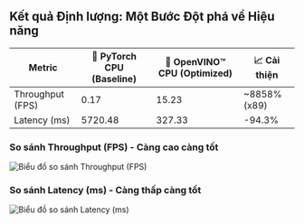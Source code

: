 <!--
  Đây là slide quan trọng nhất về mặt kết quả. Bố cục được chia làm 2 phần chính:
  - Bảng so sánh chi tiết ở trên cùng.
  - Hai biểu đồ cột trực quan hóa sự khác biệt ở dưới.
-->
<section 
  data-background-image="/images/backgrounds/agenda-bg.png" 
  data-background-opacity="1"
  class="h-full"
>
  <div class="w-full h-full flex flex-col justify-center items-center text-white drop-shadow-lg">
    <h2 class="!text-7xl mb-12 text-center font-extrabold text-white">
      Kết quả Định lượng: <strong class="!text-tech-highlight">Một Bước Đột phá về Hiệu năng</strong>
    </h2>
    <!-- BẢNG SO SÁNH KẾT QUẢ -->
    <div class="w-full max-w-6xl mx-auto fragment bg-gradient-to-br from-tech-bg-dark via-tech-bg to-tech-bg-dark/80 rounded-xl shadow-2xl border border-tech-highlight/40" data-fragment-index="1">
      <table class="w-full text-2xl border-collapse">
        <thead>
          <tr class="border-b-4 border-tech-highlight text-tech-highlight">
            <th class="p-4 text-left font-bold">Metric</th>
            <th class="p-4 text-center font-bold">🐢 PyTorch CPU (Baseline)</th>
            <th class="p-4 text-center font-bold">🚀 OpenVINO™ CPU (Optimized)</th>
            <th class="p-4 text-center font-bold text-tech-highlight">📈 Cải thiện</th>
          </tr>
        </thead>
        <tbody class="text-tech-subtle">
          <tr class="border-b border-tech-subtle/20">
            <td class="p-6 font-bold text-tech-text">Throughput (FPS)</td>
            <td class="p-6 text-center font-mono text-4xl text-red-400 bg-black/30 rounded">0.17</td>
            <td class="p-6 text-center font-mono text-4xl text-green-400 bg-black/30 rounded">15.23</td>
            <td class="p-6 text-center font-mono text-4xl text-tech-highlight font-bold bg-black/30 rounded">~8858% (x89)</td>
          </tr>
          <tr>
            <td class="p-6 font-bold text-tech-text">Latency (ms)</td>
            <td class="p-6 text-center font-mono text-4xl text-red-400 bg-black/30 rounded">5720.48</td>
            <td class="p-6 text-center font-mono text-4xl text-green-400 bg-black/30 rounded">327.33</td>
            <td class="p-6 text-center font-mono text-4xl text-tech-highlight font-bold bg-black/30 rounded">-94.3%</td>
          </tr>
        </tbody>
      </table>
    </div>
    <!-- BIỂU ĐỒ CỘT TRỰC QUAN HÓA -->
    <div class="w-full max-w-7xl mx-auto grid grid-cols-2 gap-12 mt-16">
      <!-- BIỂU ĐỒ THROUGHPUT (FPS) -->
      <div class="fragment" data-fragment-index="2">
        <h3 class="!text-3xl text-center text-tech-highlight mb-4 font-semibold drop-shadow">So sánh Throughput (FPS) - Càng cao càng tốt</h3>
        <div class="bg-gradient-to-br from-tech-bg-dark via-tech-bg to-tech-bg-dark/80 p-4 rounded-lg shadow-2xl border border-tech-highlight/30">
          <img src="images/chart-fps-comparison.png" alt="Biểu đồ so sánh Throughput (FPS)" class="rounded-md shadow-lg"/>
        </div>
      </div>
      <!-- BIỂU ĐỒ LATENCY (ms) -->
      <div class="fragment" data-fragment-index="3">
        <h3 class="!text-3xl text-center text-tech-highlight mb-4 font-semibold drop-shadow">So sánh Latency (ms) - Càng thấp càng tốt</h3>
        <div class="bg-gradient-to-br from-tech-bg-dark via-tech-bg to-tech-bg-dark/80 p-4 rounded-lg shadow-2xl border border-tech-highlight/30">
          <img src="images/chart-latency-comparison.png" alt="Biểu đồ so sánh Latency (ms)" class="rounded-md shadow-lg"/>
        </div>
      </div>
    </div>
  </div>
</section>
